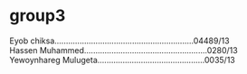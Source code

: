 # group3
Eyob chiksa.............................................................04489/13                                                          
Hassen Muhammed......................................................0280/13                                                                         
Yewoynhareg Mulugeta...............................................0035/13
